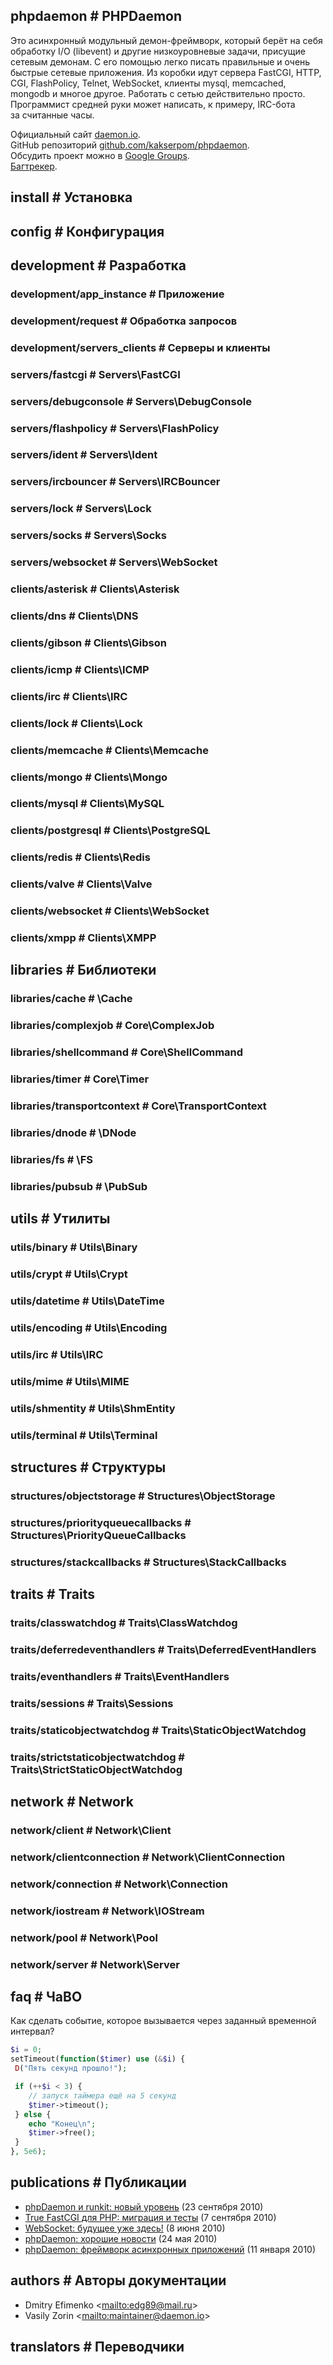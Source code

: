 <!-- pvar title Документация &laquo; phpDaemon -->
<!-- pvar tpl-git <a target="_blank" href="https://github.com/kakserpom/phpdaemon/tree/master/%s">%s<i class="fa fa-github"></i></a> -->
<!-- pvar tpl-link <a target="_blank" href="%s">%s<i class="fa fa-external-link"></i></a> -->

## phpdaemon # PHPDaemon

Это асинхронный модульный демон-фреймворк, который берёт на&#160;себя обработку I/O (libevent) и&#160;другие низкоуровневые задачи, присущие сетевым демонам.
С&#160;его помощью легко писать правильные и&#160;очень быстрые сетевые приложения.
Из&#160;коробки идут сервера FastCGI, HTTP, CGI, FlashPolicy, Telnet, WebSocket, клиенты mysql, memcached, mongodb и&#160;многое другое.
Работать с&#160;сетью действительно просто. Программист средней руки может написать, к&#160;примеру, IRC-бота за&#160;считанные часы.

Официальный сайт [daemon.io](http://daemon.io/).  
GitHub репозиторий [github.com/kakserpom/phpdaemon](https://github.com/kakserpom/phpdaemon/).  
Обсудить проект можно&#160;в [Google Groups](http://groups.google.com/group/phpdaemon).  
[Багтрекер](https://github.com/kakserpom/phpdaemon/issues).

<!-- import root/basics.md -->

## install # Установка

<!-- import install/requirements.md -->

<!-- import install/sources.md -->

<!-- import install/composer.md -->

<!-- import install/redhat.md -->

<!-- import install/ubuntu.md -->

<!-- import install/gentoo.md -->


<!-- import root/control.md -->


<!-- import root/examples.md -->


<!-- import root/app_resolver.md -->


## config # Конфигурация

<!-- import config/types.md -->

<!-- import config/variables.md -->

<!-- import config/application.md -->

## development # Разработка
### development/app_instance # Приложение
### development/request # Обработка запросов
### development/servers_clients # Серверы и клиенты

<!-- import servers/index.md -->

<!-- import servers/options.md -->

<!-- import servers/http.md -->

### servers/fastcgi # Servers\FastCGI
### servers/debugconsole # Servers\DebugConsole
### servers/flashpolicy # Servers\FlashPolicy
### servers/ident # Servers\Ident
### servers/ircbouncer # Servers\IRCBouncer
### servers/lock # Servers\Lock
### servers/socks # Servers\Socks
### servers/websocket # Servers\WebSocket

<!-- import clients/index.md -->

### clients/asterisk # Clients\Asterisk
### clients/dns # Clients\DNS
### clients/gibson # Clients\Gibson

<!-- import clients/http.md -->

### clients/icmp # Clients\ICMP
### clients/irc # Clients\IRC
### clients/lock # Clients\Lock
### clients/memcache # Clients\Memcache
### clients/mongo # Clients\Mongo
### clients/mysql # Clients\MySQL
### clients/postgresql # Clients\PostgreSQL
### clients/redis # Clients\Redis
### clients/valve # Clients\Valve
### clients/websocket # Clients\WebSocket
### clients/xmpp # Clients\XMPP
## libraries # Библиотеки
### libraries/cache # \Cache
### libraries/complexjob # Core\ComplexJob
### libraries/shellcommand # Core\ShellCommand
### libraries/timer # Core\Timer
### libraries/transportcontext # Core\TransportContext
### libraries/dnode # \DNode
### libraries/fs # \FS
### libraries/pubsub # \PubSub
## utils # Утилиты
### utils/binary # Utils\Binary
### utils/crypt # Utils\Crypt
### utils/datetime # Utils\DateTime
### utils/encoding # Utils\Encoding
### utils/irc # Utils\IRC
### utils/mime # Utils\MIME
### utils/shmentity # Utils\ShmEntity
### utils/terminal # Utils\Terminal
## structures # Структуры
### structures/objectstorage # Structures\ObjectStorage
### structures/priorityqueuecallbacks # Structures\PriorityQueueCallbacks
### structures/stackcallbacks # Structures\StackCallbacks
## traits # Traits
### traits/classwatchdog # Traits\ClassWatchdog
### traits/deferredeventhandlers # Traits\DeferredEventHandlers
### traits/eventhandlers # Traits\EventHandlers
### traits/sessions # Traits\Sessions
### traits/staticobjectwatchdog # Traits\StaticObjectWatchdog
### traits/strictstaticobjectwatchdog # Traits\StrictStaticObjectWatchdog
## network # Network
### network/client # Network\Client
### network/clientconnection # Network\ClientConnection
### network/connection # Network\Connection
### network/iostream # Network\IOStream
### network/pool # Network\Pool
### network/server # Network\Server
## faq # ЧаВО

<i class="fa fa-question-circle"></i> Как сделать событие, которое вызывается через заданный временной интервал?

```php
$i = 0;
setTimeout(function($timer) use (&$i) {
 D("Пять секунд прошло!");

 if (++$i < 3) {
    // запуск таймера ещё на 5 секунд
    $timer->timeout();
 } else {
    echo "Конец\n";
    $timer->free();
 }
}, 5e6);

```

## publications # Публикации

 - <a target="_blank" href="http://habrahabr.ru/blogs/php/104811">phpDaemon и runkit: новый уровень</a> (23 сентября 2010)
 - <a target="_blank" href="http://javascript.ru/blog/Ilya-Kantor/True-FastCGI-dlya-PHP-migraciya-testy">True FastCGI для PHP: миграция и тесты</a> (7 сентября 2010)
 - <a target="_blank" href="http://habrahabr.ru/blogs/webdev/94921">WebSocket: будущее уже здесь!</a> (8 июня 2010)
 - <a target="_blank" href="http://habrahabr.ru/blogs/php/91014">phpDaemon: хорошие новости</a> (24 мая 2010)
 - <a target="_blank" href="http://habrahabr.ru/blogs/php/79377">phpDaemon: фреймворк асинхронных приложений</a> (11 января 2010)

## authors # Авторы документации

 - Dmitry Efimenko <<mailto:edg89@mail.ru>>
 - Vasily Zorin <<mailto:maintainer@daemon.io>>

## translators # Переводчики